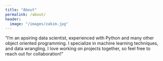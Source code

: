 ```yaml
---
title: "About"
permalink: /about/
header:
  image: "/images/zakim.jpg"
---
```


“I’m an apsiring data scientist, experienced with Python and many other object oriented programming. I specialize in machine learning techniques, and data wrangling. I love working on projects together, so feel free to reach out for collaboration!”
